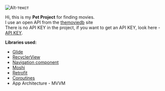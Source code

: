 ![Alt-текст](https://www.themoviedb.org/assets/2/v4/logos/v2/blue_long_2-9665a76b1ae401a510ec1e0ca40ddcb3b0cfe45f1d51b77a308fea0845885648.svg "THE MOVIE DB")


Hi, this is my **Pet Project** for finding movies.   
I use an open API from the [themoviedb](https://www.themoviedb.org/) site   
There is no API KEY in the project, if you want to get an API KEY, look here - [API KEY](https://www.themoviedb.org/documentation/api).   

**Libraries used:**   
- [Glide](https://github.com/bumptech/glide)
- [RecyclerView](https://developer.android.com/jetpack/androidx/releases/recyclerview?authuser=2&hl=ru)
- [Navigation component](https://developer.android.com/guide/navigation/navigation-getting-started)
- [Moshi](https://github.com/square/moshi)
- [Retrofit](https://github.com/square/retrofit)
- [Coroutines](https://developer.android.com/topic/libraries/architecture/coroutines?hl=de)
- App Architecture - MVVM